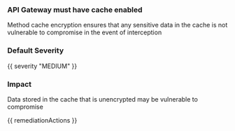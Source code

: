 
### API Gateway must have cache enabled

Method cache encryption ensures that any sensitive data in the cache is not vulnerable to compromise in the event of interception

### Default Severity
{{ severity "MEDIUM" }}

### Impact
Data stored in the cache that is unencrypted may be vulnerable to compromise

<!-- DO NOT CHANGE -->
{{ remediationActions }}

